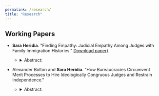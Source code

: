 ```yaml
---
permalink: /research/
title: "Research"
---
```


## Working Papers
-   **Sara Heridia**. "Finding Empathy: Judicial Empathy Among Judges with Family Immigration Histories." [Download paper](https://www.dropbox.com/scl/fi/64cunrgjiels8up0qmsdf/JMP_Summer2024.pdf?rlkey=quernulyf9o016iu0lsikb1ke&st=0u66xna0&dl=0)).
    -   <details>

        <summary>Abstract:</summary>

        How do institutional contexts influence the effect of judge identities on decisions? Identities affect judge behavior when the legal question before the judge is salient to their identity. I argue that when judges lack the independence to make these connections, the influence of identities diminishes. I study immigration courts, where an immigrant identity would be naturally salient to judge decisions but for the lack of discretion. I collect an original dataset on judge backgrounds and analyzed two consequential immigration decisions: the granting of continuances and relief decisions from deportation. I find that with discretion judges with immigrant backgrounds will be more likely to grant continuances. In contrast to previous findings in judicial politics, without discretion the connection between their identity and outcomes becomes insignificant. I provide a novel institutional explanation for the relationship between judge identities and law and a novel focus on how immigrant identities can affect judicial behavior.

        </details>

-   Alexander Bolton and **Sara Heridia**. "How Bureaucracies Circumvent Merit Processes to Hire Ideologically Congruous Judges and Restrain Independence."
    -   <details>

        <summary>Abstract:</summary>

        We examine whether political factors play a role in the hiring of administrative law judges (ALJs). While agencies can select ALJs who undergo a merit-based competitive hiring process, most hire judges from the Social Security Administration (SSA). Selecting from  this group of individuals may allow agencies to bypass nonpolitical selection processes and ideologically screen ALJ candidates. To assess this possibility, we create a new dataset combining ALJ disposition data and federal personnel records and compare the behavior of judges who have transferred agencies and those who have not.  We find recipient agencies are more likely to hire judges with less generous disposition records, particularly during Republican administrations. This suggests, at the margins, agencies hire judges who conform to their policy objectives. These findings highlight how agencies strategically hire to advance their policy preferences and illuminate concerns about the independence of judges in bureaucratic contexts.

        </details>
